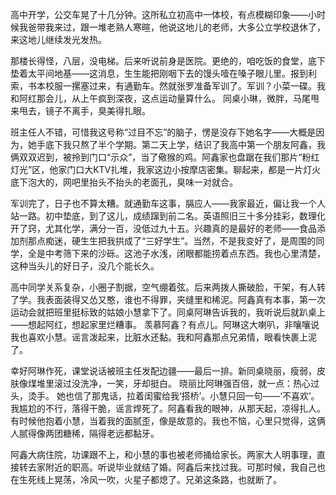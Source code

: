 高中开学，公交车晃了十几分钟。这所私立初高中一体校，有点模糊印象——小时候我爸带我来过，跟一堆老熟人寒暄，他说这地儿的老师，大多公立学校退休了，来这地儿继续发光发热。

那楼长得怪，八层，没电梯。后来听说前身是医院。更绝的，咱吃饭的食堂，底下垫着太平间地基——这消息，生生能把刚咽下去的馒头噎在嗓子眼儿里。报到利索，书本校服一摞塞过来，有通勤车。然就张罗准备军训了。军训？小菜一碟。我和阿红那会儿，从上午疯到深夜，这点运动量算什么。 同桌小琳，微胖，马尾甩来甩去，镜子不离手，臭美得扎眼。

班主任人不错，可惜我这号称“过目不忘”的脑子，愣是没存下她名字——大概是因为，她手底下我只熬了半个学期。第二天上学，结识了我高中第一个朋友阿鑫，我俩双双迟到，被拎到门口“示众”，当了儆猴的鸡。阿鑫家也盘踞在我们那片“粉红灯光”区，他家门口大KTV扎堆，我家这边小按摩店密集。聊起来，都是一片灯火底下泡大的，网吧里抬头不抬头的老面孔，臭味一对就合。

军训完了，日子也不算太糟。就通勤车这事，膈应人——我家最近，偏让我一个人站一路。初中垫底，到了这儿，成绩蹿到前二名。英语照旧三十多分挂彩，数理化开了窍，尤其化学，满分一百，没低过九十五。兴趣真的是最好的老师——食品添加剂那点痴迷，硬生生把我拱成了“三好学生”。当然，不是我变好了，是周围的同学，全是中考筛下来的沙砾。这池子水浅，闭眼都能捞着点东西。我也心里清楚，这种当头儿的好日子，没几个能长久。

高中同学关系复杂，小圈子割据，空气绷着弦。后来两拨人撕破脸，干架，有人转了学。我表面装得又怂又憨，谁也不得罪，夹缝里和稀泥。阿鑫真有本事，第一次运动会就把班里挺标致的姑娘小慧拿下了。同桌阿琳告诉我的，我听说后就趴桌上——想起阿红，想起家里烂糟事。 羡慕阿鑫？有点儿。阿琳这大喇叭，非嚷嚷说我也喜欢小慧。谣言泼起来，比脏水还黏。我和阿鑫那点兄弟情，眼看快裹上泥了。 

幸好阿琳作死，课堂说话被班主任发配边疆——最后一排。新同桌晓丽，瘦弱，皮肤像煤堆里滚过没洗净，一笑，牙却挺白。 晓丽比阿琳强百倍，就一点：热心过头，烫手。 她也信了那鬼话，拉着闺蜜给我‘搭桥’。小慧只回一句——‘不喜欢’。我尴尬的不行，落得干脆，谣言焊死了。阿鑫看我的眼神，从那天起，凉得扎人。有时候他抱着小慧，当着我的面腻歪，像是故意的。我也不恼，心里只觉得，这俩人腻得像两团糖稀，隔得老远都黏牙。

阿鑫大病住院，功课跟不上，和小慧的事也被老师捅给家长。两家大人明事理，直接转去家附近的职高。听说毕业就结了婚。阿鑫后来找过我。可那时候，我自己也在生死线上晃荡，冷风一吹，火星子都熄了。兄弟这条路，也就断了。